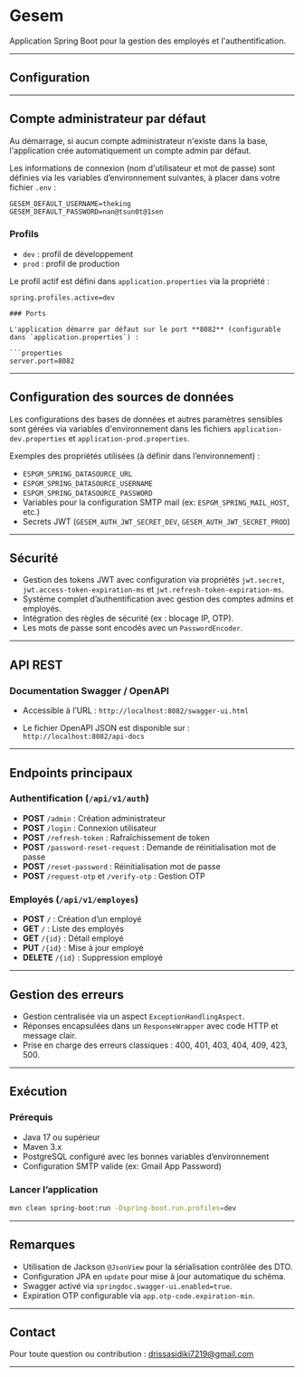 # Gesem

Application Spring Boot pour la gestion des employés et l'authentification.

---

## Configuration

---

## Compte administrateur par défaut

Au démarrage, si aucun compte administrateur n'existe dans la base, l'application crée automatiquement un compte admin par défaut.

Les informations de connexion (nom d'utilisateur et mot de passe) sont définies via les variables d’environnement suivantes, à placer dans votre fichier `.env` :

```env
GESEM_DEFAULT_USERNAME=theking
GESEM_DEFAULT_PASSWORD=nan@tsun0t@1sen
```

### Profils

- `dev` : profil de développement
- `prod` : profil de production

Le profil actif est défini dans `application.properties` via la propriété :

```properties
spring.profiles.active=dev

### Ports

L'application démarre par défaut sur le port **8082** (configurable dans `application.properties`) :

```properties
server.port=8082
```

---

## Configuration des sources de données

Les configurations des bases de données et autres paramètres sensibles sont gérées via variables d'environnement dans les fichiers `application-dev.properties` et `application-prod.properties`.

Exemples des propriétés utilisées (à définir dans l’environnement) :

* `ESPGM_SPRING_DATASOURCE_URL`
* `ESPGM_SPRING_DATASOURCE_USERNAME`
* `ESPGM_SPRING_DATASOURCE_PASSWORD`
* Variables pour la configuration SMTP mail (ex: `ESPGM_SPRING_MAIL_HOST`, etc.)
* Secrets JWT (`GESEM_AUTH_JWT_SECRET_DEV`, `GESEM_AUTH_JWT_SECRET_PROD`)

---

## Sécurité

* Gestion des tokens JWT avec configuration via propriétés `jwt.secret`, `jwt.access-token-expiration-ms` et `jwt.refresh-token-expiration-ms`.
* Système complet d’authentification avec gestion des comptes admins et employés.
* Intégration des règles de sécurité (ex : blocage IP, OTP).
* Les mots de passe sont encodés avec un `PasswordEncoder`.

---

## API REST

### Documentation Swagger / OpenAPI

* Accessible à l’URL :
  `http://localhost:8082/swagger-ui.html`

* Le fichier OpenAPI JSON est disponible sur :
  `http://localhost:8082/api-docs`

---

## Endpoints principaux

### Authentification (`/api/v1/auth`)

* **POST** `/admin` : Création administrateur
* **POST** `/login` : Connexion utilisateur
* **POST** `/refresh-token` : Rafraîchissement de token
* **POST** `/password-reset-request` : Demande de réinitialisation mot de passe
* **POST** `/reset-password` : Réinitialisation mot de passe
* **POST** `/request-otp` et `/verify-otp` : Gestion OTP

### Employés (`/api/v1/employes`)

* **POST** `/` : Création d’un employé
* **GET** `/` : Liste des employés
* **GET** `/{id}` : Détail employé
* **PUT** `/{id}` : Mise à jour employé
* **DELETE** `/{id}` : Suppression employé

---

## Gestion des erreurs

* Gestion centralisée via un aspect `ExceptionHandlingAspect`.
* Réponses encapsulées dans un `ResponseWrapper` avec code HTTP et message clair.
* Prise en charge des erreurs classiques : 400, 401, 403, 404, 409, 423, 500.

---

## Exécution

### Prérequis

* Java 17 ou supérieur
* Maven 3.x
* PostgreSQL configuré avec les bonnes variables d’environnement
* Configuration SMTP valide (ex: Gmail App Password)

### Lancer l’application

```bash
mvn clean spring-boot:run -Dspring-boot.run.profiles=dev
```

---

## Remarques

* Utilisation de Jackson `@JsonView` pour la sérialisation contrôlée des DTO.
* Configuration JPA en `update` pour mise à jour automatique du schéma.
* Swagger activé via `springdoc.swagger-ui.enabled=true`.
* Expiration OTP configurable via `app.otp-code.expiration-min`.

---

## Contact

Pour toute question ou contribution : [drissasidiki7219@gmail.com](mailto:drissasidiki7219@gmail.com)

---
